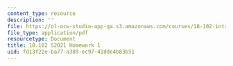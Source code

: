 ```yaml
---
content_type: resource
description: ''
file: https://ol-ocw-studio-app-qa.s3.amazonaws.com/courses/18-102-introduction-to-functional-analysis-spring-2021/fd13f22eba77a389ec9741dde4b83b51_MIT18_102s21_hw1.pdf
file_type: application/pdf
resourcetype: Document
title: 18.102 S2021 Homework 1
uid: fd13f22e-ba77-a389-ec97-41dde4b83b51
---
```

